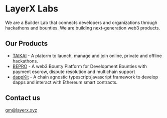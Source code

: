 # LayerX Labs
We are a Builder Lab that connects developers and organizations through hackathons and bounties. 
We are building next-generation web3 products.

## Our Products 

* [TAIKAI](https://taikai.network) - A platorm to launch, manage and join online, private and offline hackathons.
* [BEPRO](https://bepro.network) - A web3 Bounty Platform for Development Bounties with payment escrow, dispute resolution and multichain support
* [dappKit](https://dappkit.dev) - A chain agnostic typescript/javascript framework to develop dapps and interact with Ethereum smart contracts.



## Contact us 

<gm@layerx.xyz> 

